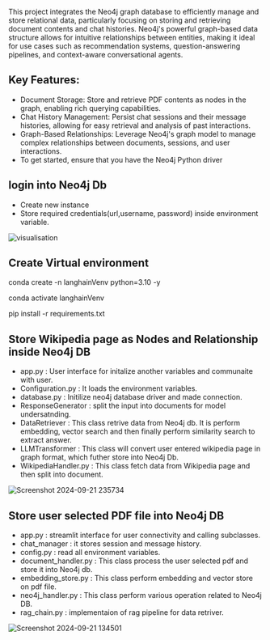 This project integrates the Neo4j graph database to efficiently manage and store relational data, particularly focusing on storing and retrieving document contents and chat histories. Neo4j's powerful graph-based data structure allows for intuitive relationships between entities, making it ideal for use cases such as recommendation systems, question-answering pipelines, and context-aware conversational agents.

## Key Features:

- Document Storage: Store and retrieve PDF contents as nodes in the graph, enabling rich querying capabilities.
- Chat History Management: Persist chat sessions and their message histories, allowing for easy retrieval and analysis of past interactions.
- Graph-Based Relationships: Leverage Neo4j's graph model to manage complex relationships between documents, sessions, and user interactions.
- To get started, ensure that you have the Neo4j Python driver

## login into Neo4j Db 
- Create new instance
- Store required credentials(url,username, password) inside environment variable.

![visualisation](https://github.com/user-attachments/assets/b1c04a5c-7315-4bb4-bfb9-0a7bc419f838)

## Create Virtual environment 
conda create -n langhainVenv python=3.10 -y

conda activate langhainVenv

pip install -r requirements.txt 

##  Store Wikipedia page as Nodes and Relationship inside Neo4j DB 
- app.py : User interface for initalize another variables and communaite with user. 
- Configuration.py : It loads the environment variables. 
- database.py : Initilize neo4j database driver and made connection. 
- ResponseGenerator : split the input into documents for model undersatnding. 
- DataRetriever : This class retrive data from Neo4j db. It is perform embedding, vector search and then finally perform similarity search to extract answer. 
- LLMTransformer : This class will convert user entered wikipedia page in graph format, which futher store into Neo4j Db. 
- WikipediaHandler.py : This class fetch data from Wikipedia page and then split into document.
  
![Screenshot 2024-09-21 235734](https://github.com/user-attachments/assets/003d1955-2b11-42ae-abe1-aee2ef774849)


## Store user selected PDF file into Neo4j DB 
- app.py : streamlit interface for user connectivity and calling subclasses. 
- chat_manager : it stores session and message history. 
- config.py : read all environment variables. 
- document_handler.py : This class process the user selected pdf and store it into Neo4j db.
- embedding_store.py : This class perform embedding and vector store on pdf file.
- neo4j_handler.py : This class perform various operation related to Neo4j DB. 
- rag_chain.py : implementaion of rag pipeline for data retriver.

![Screenshot 2024-09-21 134501](https://github.com/user-attachments/assets/7984a74a-66f8-4cfc-b5ba-f43b2eee29ec)

 


